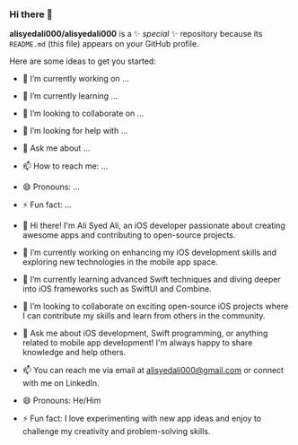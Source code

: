 ### Hi there 👋


**alisyedali000/alisyedali000** is a ✨ _special_ ✨ repository because its `README.md` (this file) appears on your GitHub profile.

Here are some ideas to get you started:

- 🔭 I’m currently working on ...
- 🌱 I’m currently learning ...
- 👯 I’m looking to collaborate on ...
- 🤔 I’m looking for help with ...
- 💬 Ask me about ...
- 📫 How to reach me: ...
- 😄 Pronouns: ...
- ⚡ Fun fact: ...


- 👋 Hi there! I'm Ali Syed Ali, an iOS developer passionate about creating awesome apps and contributing to open-source projects.

- 🔭 I’m currently working on enhancing my iOS development skills and exploring new technologies in the mobile app space.

- 🌱 I’m currently learning advanced Swift techniques and diving deeper into iOS frameworks such as SwiftUI and Combine.

- 👯 I’m looking to collaborate on exciting open-source iOS projects where I can contribute my skills and learn from others in the community.

- 💬 Ask me about iOS development, Swift programming, or anything related to mobile app development! I'm always happy to share knowledge and help others.

- 📫 You can reach me via email at alisyedali000@gmail.com or connect with me on LinkedIn.

- 😄 Pronouns: He/Him

- ⚡ Fun fact: I love experimenting with new app ideas and enjoy to challenge my creativity and problem-solving skills.
